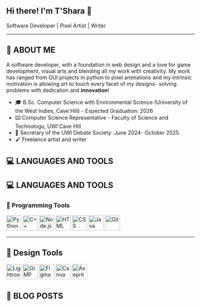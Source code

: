 ## Hi there! I'm T'Shara 👋
Software Developer | Pixel Artist | Writer
- - - -
<!--
**sharhaynes/sharhaynes** is a ✨ _special_ ✨ repository because its `README.md` (this file) appears on your GitHub profile.

Here are some ideas to get you started:

- 🔭 I’m currently working on ...
- 🌱 I’m currently learning ...
- 👯 I’m looking to collaborate on ...
- 🤔 I’m looking for help with ...
- 💬 Ask me about ...
- 📫 How to reach me: ...
- 😄 Pronouns: ...
- ⚡ Fun fact: ...
-->
## 🌱 ABOUT ME
A software developer, with a foundation in web design and a love for game development, visual arts and blending all my work with creativity. My work has ranged from GUI projects in python to pixel animations and my intrinsic motivation is allowing art to touch every facet of my designs- solving problems with dedication and **innovation**!

* 🎓 B.Sc. Computer Science with Environmental Science (University of the West Indies, Cave Hill) - Expected Graduation: 2026
* ⌨️ Computer Science Representative - Faculty of Science and Technologu, UWI Cave Hill
* 📘 Secretary of the UWI Debate Society: June 2024- October 2025
* 🖌️ Freelance artist and writer

## 💻 LANGUAGES AND TOOLS

## 💻 LANGUAGES AND TOOLS

### 🚀 Programming Tools
[<img src="https://cdn.jsdelivr.net/gh/devicons/devicon/icons/python/python-original.svg" width="40" height="40" title="Python"/>](https://www.python.org/)
[<img src="https://cdn.jsdelivr.net/gh/devicons/devicon/icons/cplusplus/cplusplus-original.svg" width="40" height="40" title="C++"/>](https://cplusplus.com/)
[<img src="https://cdn.jsdelivr.net/gh/devicons/devicon/icons/nodejs/nodejs-original.svg" width="40" height="40" title="Node.js"/>](https://nodejs.org/)
[<img src="https://cdn.jsdelivr.net/gh/devicons/devicon/icons/html5/html5-original.svg" width="40" height="40" title="HTML"/>](https://developer.mozilla.org/en-US/docs/Web/HTML)
[<img src="https://cdn.jsdelivr.net/gh/devicons/devicon/icons/css3/css3-original.svg" width="40" height="40" title="CSS"/>](https://developer.mozilla.org/en-US/docs/Web/CSS)
[<img src="https://cdn.jsdelivr.net/gh/devicons/devicon/icons/java/java-original.svg" width="40" height="40" title="Java"/>](https://www.java.com/)
[<img src="https://cdn.jsdelivr.net/gh/devicons/devicon/icons/git/git-original.svg" width="40" height="40" title="Git"/>](https://git-scm.com/)

---

## 🎨 Design Tools
[<img src="https://cdn.jsdelivr.net/gh/devicons/devicon/icons/lightroom/lightroom-plain.svg](https://www.flaticon.com/free-icon/photoshop-lightroom_5968514?term=adobe+lightroom&page=1&position=2&origin=tag&related_id=5968514)](https://commons.wikimedia.org/wiki/File:Adobe_Photoshop_Lightroom_CC_logo.svg)" width="40" height="40" title="Lightroom"/>](https://www.adobe.com/products/photoshop-lightroom.html)
[<img src="https://cdn.jsdelivr.net/gh/devicons/devicon/icons/gimp/gimp-original.svg" width="40" height="40" title="GIMP"/>](https://www.gimp.org/)
[<img src="https://cdn.jsdelivr.net/gh/devicons/devicon/icons/figma/figma-original.svg" width="40" height="40" title="Figma"/>](https://www.figma.com/)
[<img src="https://upload.wikimedia.org/wikipedia/commons/5/5f/Canva_Logo_2021.svg" width="40" height="40" title="Canva"/>](https://www.canva.com/)
[<img src="https://raw.githubusercontent.com/devicons/devicon/master/icons/aseprite/aseprite-original.svg" width="40" height="40" title="Aseprite"/>](https://www.aseprite.org/)
## 📝 BLOG POSTS

